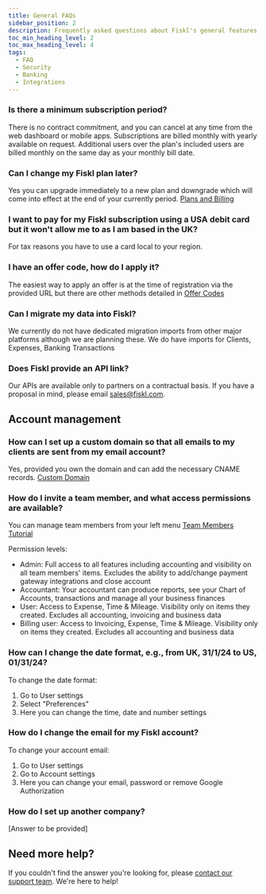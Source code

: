 ```yaml
---
title: General FAQs
sidebar_position: 2
description: Frequently asked questions about Fiskl's general features and security
toc_min_heading_level: 2
toc_max_heading_level: 4
tags:
  - FAQ
  - Security
  - Banking
  - Integrations
---
```


### Is there a minimum subscription period?

There is no contract commitment, and you can cancel at any time from the web dashboard or mobile apps. Subscriptions are billed monthly with yearly available on request. Additional users over the plan's included users are billed monthly on the same day as your monthly bill date.

### Can I change my Fiskl plan later?

Yes you can upgrade immediately to a new plan and downgrade which will come into effect at the end of your currently period. [Plans and Billing](/docs/category/plans-and-billing)

### I want to pay for my Fiskl subscription using a USA debit card but it won't allow me to as I am based in the UK?

For tax reasons you have to use a card local to your region.

### I have an offer code, how do I apply it?

The easiest way to apply an offer is at the time of registration via the provided URL but there are other methods detailed in [Offer Codes](../Plans-Billing/apply-offer-or-partner-code)

### Can I migrate my data into Fiskl?

We currently do not have dedicated migration imports from other major platforms although we are planning these. We do have imports for Clients, Expenses, Banking Transactions

### Does Fiskl provide an API link?

Our APIs are available only to partners on a contractual basis. If you have a proposal in mind, please email sales@fiskl.com.

## Account management

### How can I set up a custom domain so that all emails to my clients are sent from my email account?

Yes, provided you own the domain and can add the necessary CNAME records. [Custom Domain](../Settings-Configurations/invoice-and-quote-settings#custom-domain)

### How do I invite a team member, and what access permissions are available?

You can manage team members from your left menu [Team Members Tutorial](/docs/Tutorials/account/invite-team-members)

Permission levels:

- Admin: Full access to all features including accounting and visibility on all team members' items. Excludes the ability to add/change payment gateway integrations and close account
- Accountant: Your accountant can produce reports, see your Chart of Accounts, transactions and manage all your business finances
- User: Access to Expense, Time & Mileage. Visibility only on items they created. Excludes all accounting, invoicing and business data
- Billing user: Access to Invoicing, Expense, Time & Mileage. Visibility only on items they created. Excludes all accounting and business data

### How can I change the date format, e.g., from UK, 31/1/24 to US, 01/31/24?

To change the date format:

1. Go to User settings
1. Select "Preferences"
1. Here you can change the time, date and number settings

### How do I change the email for my Fiskl account?

To change your account email:

1. Go to User settings
1. Go to Account settings
1. Here you can change your email, password or remove Google Authorization

### How do I set up another company?

[Answer to be provided]

## Need more help?

If you couldn't find the answer you're looking for, please [contact our support team](mailto:support@fiskl.com). We're here to help!
